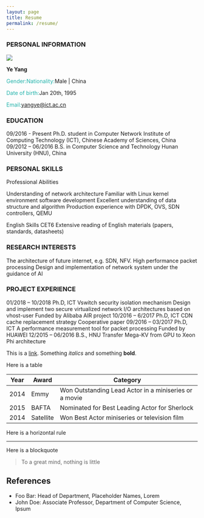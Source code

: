 ```yaml
---
layout: page
title: Resume
permalink: /resume/
---
```


### **PERSONAL INFORMATION**

<img class="profile-picture" src="sherlock.jpg">

**Ye Yang**

<font color="#20B2AA" style="float:left;">Gender: </font>Male | <font color="#20B2AA" style="float:left;">Nationality: </font>China  
 
<font color="#20B2AA" style="float:left;">Date of birth: </font>Jan 20th, 1995  

<font color="#20B2AA" style="float:left;">Email: </font>yangye@ict.ac.cn 

### **EDUCATION**

09/2016 - Present Ph.D. student in Computer Network Institute of Computing Technology (ICT), Chinese Academy of Sciences, China  
09/2012 – 06/2016 B.S. in Computer Science and Technology Hunan University (HNU), China


### **PERSONAL SKILLS**

Professional Abilities

Understanding of network architecture
Familiar with Linux kernel environment software development
Excellent understanding of data structure and algorithm
Production experience with DPDK, OVS, SDN controllers, QEMU

English Skills
CET6
Extensive reading of English materials (papers, standards, datasheets)

### **RESEARCH INTERESTS**

The architecture of future internet, e.g. SDN, NFV.
High performance packet processing
Design and implementation of network system under the guidance of AI

### **PROJECT EXPERIENCE**

01/2018 – 10/2018 Ph.D, ICT Vswitch security isolation mechanism
	Design and implement two secure virtualized network I/O architectures based on vhost-user
	Funded by Alibaba AIR project
10/2016 – 6/2017 Ph.D, ICT CDN cache replacement strategy
	Cooperative paper
09/2016 – 03/2017 Ph.D, ICT A performance measurement tool for packet processing
	Funded by HUAWEI
12/2015 – 06/2016 B.S., HNU Transfer Mega-KV from GPU to Xeon Phi architecture



This is a [link](http://google.com). Something *italics* and something **bold**.

Here is a table


Year | Award | Category
-----|-------|--------
2014 | Emmy  | Won Outstanding Lead Actor in a miniseries or a movie
2015 | BAFTA | Nominated for Best Leading Actor for Sherlock
2014 | Satellite | Won Best Actor miniseries or television film


Here is a horizontal rule

---

Here is a blockquote

> To a great mind, nothing is little

## References

* Foo Bar: Head of Department, Placeholder Names, Lorem
* John Doe: Associate Professor, Department of Computer Science, Ipsum
